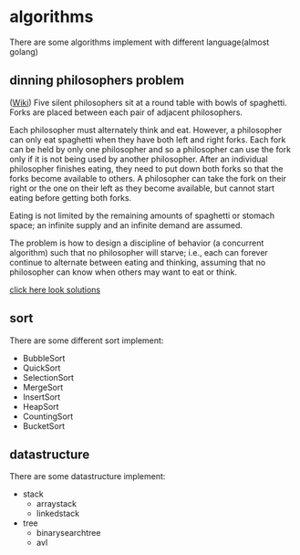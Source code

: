 # algorithms
There are some algorithms implement with different language(almost golang)

## dinning philosophers problem

([Wiki](https://en.wikipedia.org/wiki/Dining_philosophers_problem]))
Five silent philosophers sit at a round table with bowls of spaghetti. Forks are placed between each pair of adjacent philosophers.

Each philosopher must alternately think and eat. However, a philosopher can only eat spaghetti when they have both left and right forks. Each fork can be held by only one philosopher and so a philosopher can use the fork only if it is not being used by another philosopher. After an individual philosopher finishes eating, they need to put down both forks so that the forks become available to others. A philosopher can take the fork on their right or the one on their left as they become available, but cannot start eating before getting both forks.

Eating is not limited by the remaining amounts of spaghetti or stomach space; an infinite supply and an infinite demand are assumed.

The problem is how to design a discipline of behavior (a concurrent algorithm) such that no philosopher will starve; i.e., each can forever continue to alternate between eating and thinking, assuming that no philosopher can know when others may want to eat or think.

[click here look solutions](https://github.com/ShiningRush/algorithms/diningphilosophers)

## sort

There are some different sort implement:

- BubbleSort
- QuickSort
- SelectionSort
- MergeSort
- InsertSort
- HeapSort
- CountingSort
- BucketSort

## datastructure

There are some datastructure implement:

- stack
  - arraystack
  - linkedstack
- tree
  - binarysearchtree
  - avl
